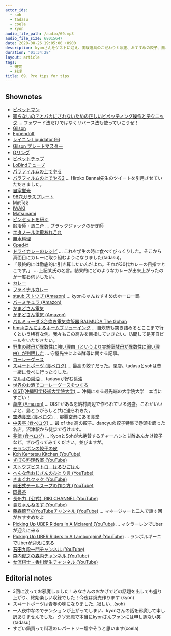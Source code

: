 ```yaml
---
actor_ids:
  - soh
  - tadasu
  - coela
  - kyon
audio_file_path: /audio/69.mp3
audio_file_size: 68015647
date: 2020-08-26 19:05:00 +0900
description: kyonさんをゲストに迎え、実験道具のこだわりと誤差、おすすめの餃子、無水料理や料理の楽しみなどについて話しました。
duration: "01:34:28"
layout: article
tags:
  - 研究
  - 料理
title: 69. Pro tips for tips
---
```


## Shownotes
- [ピペットマン](https://www.technosaurus.co.jp/categories/view/86)
- [知らないの？とバカにされないための正しいピペッティング操作とテクニック](https://www.thermofisher.com/blog/learning-at-the-bench/pipetting-guide2/) ... フォワード法だけではなくリバース法も使っていこうぜ！
- [Gilson](https://www.gilson.com/default/shop-products/pipettes/pipettes-overview.html)
- [Eppendolf](https://www.eppendorf.com/US-en/)
- [レイニン Liquidator 96](https://www.mt.com/jp/ja/home/products/pipettes/high-throughput-platforms/liquidator-96-pipetting.html)
- [Gilson プレートマスター](https://www.technosaurus.co.jp/categories/view/736)
- [Oリング](https://ja.wikipedia.org/wiki/O%E3%83%AA%E3%83%B3%E3%82%B0)
- [ピペットチップ](https://axel.as-1.co.jp/asone/s/A0070200/)
- [LoBindチューブ](https://online-shop.eppendorf.jp/JP-ja/Laboratory-Consumables-44512/Tubes-44515/Protein-LoBind-Tubes-PF-56251.html)
- [パラフィルムの上でやる](https://twitter.com/researchat_fm/status/1246939090395824129)
- [パラフィルムの上でやる2](https://twitter.com/hiroko_bannai/status/1246997750073290754) ... Hiroko Bannai先生のツイートを引用させていただきました。
- [自家蛍光](http://pdbu-support.bio-rad.co.jp/fcguide/0502.html)
- [96穴ガラスプレート](https://www.nikkei-pro.co.jp/news/detail/glass_micro_plate_001.htm)
- [MatTek](https://www.mattek.com/products/glass-bottom-dishes/)
- [IWAKI](http://iwaki.atgc.co.jp/div/catalog159/ga3186/a5/p1.html)
- [Matsunami](https://www.matsunami-usa.com/product/glass-bottom-dishes/)
- [ピンセットを研ぐ](https://togetter.com/li/932499)
- 鍛冶師・憑二斉 ... ブラックジャックの研ぎ師
- [エタノール沈殿あれこれ](https://www.sbj.or.jp/wp-content/uploads/file/sbj/8905/8905_yomoyama-1.pdf)
- [無水料理](https://kinarino.jp/cat4-%E3%82%B0%E3%83%AB%E3%83%A1/36935-%E3%80%8E%E7%84%A1%E6%B0%B4%E8%AA%BF%E7%90%86%E3%80%8F%E3%81%AE%E3%81%84%E3%81%84%E3%81%A8%E3%81%93%E3%82%8D%E3%81%A3%E3%81%A6%EF%BC%9F%E3%80%8C%E3%81%8A%E3%81%84%E3%81%97%E3%81%84%E3%83%AC%E3%82%B7%E3%83%94%E3%80%8D%E3%81%A8%E3%80%8C%E3%81%8A%E3%81%99%E3%81%99%E3%82%81%E3%81%AE%E7%84%A1%E6%B0%B4%E9%8D%8B%E3%80%8D%E3%82%92%E3%81%94%E7%B4%B9%E4%BB%8B)
- [Cpad社](https://cookpad.com/)
- [ドライカレーのレシピ](http://katsuma.hatenablog.com/entry/2012/03/05/195824) ... これを学生の時に食べてびっくりした。そこから真面目にカレーに取り組むようになりました(tadasu)。
- 「最終的には徹底的に引き算したいんだよね。それが30代カレーの目指すとこです。」 ... 上記某氏の名言。結果的にどのようなカレーが出来上がったのか一度お伺いしたい。
- [カレー](http://web.archive.org/web/20100328012844/http://oixi.jp/happy/archive/11)
- [ファイナルカレー](https://cakes.mu/series/3733)
- [staub ストウブ (Amazon)](https://www.amazon.co.jp/dp/B000BPLCPG/?tag=researchatf04-22) ... kyonちゃんおすすめのホーロー鍋
- [バーミキュラ (Amazon)](https://www.amazon.co.jp/dp/B011B8HL8I/?tag=researchatf04-22)
- [かまどさん電気](https://www.siroca.co.jp/kamadosandenki/)
- [かまどさん電気 (Amazon)](https://www.amazon.co.jp/dp/B07B3JSM46/?tag=researchatf04-22)
- [バルミューダ 3合炊き電気炊飯器 BALMUDA The Gohan](https://www.amazon.co.jp/dp/B01NBX0HC7?tag=researchatf04-22/)
- [hmskさんによるホームブリューイング](https://twitter.com/i/events/1274210423047258112) ... 自炊勢も突き詰めるとここまで行くという稀有な例。我々もこの高みを目指していきたい。訪問して是非自ビールをいただきたい。
- [野生の酵母が異数性に強い理由（というより実験室酵母が異数性に弱い理由）が判明した](https://tenure5.vbl.okayama-u.ac.jp/HM_blog/?p=3932) ... 守屋先生による酵母に関する記事。
- [コーレーグース](https://ja.wikipedia.org/wiki/%E3%82%B3%E3%83%BC%E3%83%AC%E3%83%BC%E3%82%B0%E3%82%B9)
- [スヰートポーヅ (食べログ)](https://tabelog.com/tokyo/A1310/A131003/13000637/) ... 最高の餃子だった。閉店。tadasuとsohは昔一緒に食べに行ったりした。
- [マルオの醤油](https://www.amazon.co.jp/dp/B00BF59JFQ/?tag=researchatf04-22/) ... tadasuが好む醤油
- [世界のお酒でコーレーグースをつくる](https://www.dee-okinawa.com/topics/2010/12/ko-re-gusu.html)
- [OIST(沖縄科学技術大学院大学)](https://www.oist.jp/) ...  沖縄にある最先端の大学院大学　本当にすごい！
- [萬座 (Amazon)](https://www.amazon.co.jp/dp/B0053BG9ZQ/?tag=researchatf04-22/) ... OISTがある恩納村周辺で作られている泡盛。これがいいよと、島とうがらしと共に送られきた。
- [空港食堂 (食べログ)](https://tabelog.com/okinawa/A4701/A470103/47000364/) ... 那覇空港にある食堂
- [中央亭 (食べログ)](https://tabelog.com/shizuoka/A2205/A220501/22003420/) ... 最 of the 高の餃子。dancyuの餃子特集で巻頭を飾った名店。沼津駅から徒歩で行けます。
- [兆徳 (食べログ)](https://tabelog.com/tokyo/A1323/A132301/13051394/) ... KyonとSohが大絶賛するチャーハンと甘酢あんかけ餃子など。ぜひ行ってみてください。並びますが。
- [モランボンの餃子の皮](http://www.moranbong.co.jp/product/t_chinese/)
- [Koh Kentetsu Kitchen (YouTube)](https://www.youtube.com/channel/UC3p5OTQsMEnmZktWUkw_Y0A)
- [ずぼら料理教室 (YouTube)](https://www.youtube.com/channel/UCmB6D1avvT8ZziWqvnyMxEQ)
- [ストウブビストロ　はるひごはん](http://haruhigohan.com/)
- [へんな魚おじさんのひとり言 (YouTube)](https://www.youtube.com/channel/UCVGyr3a4vK39eQVxWoq70fg)
- [きまぐれクック (YouTube)](https://www.youtube.com/channel/UCaak9sggUeIBPOd8iK_BXcQ)
- [前田式テールスープの作り方 (YouTube)](https://www.youtube.com/watch?v=p0f8BVqhAJs)
- [肉骨茶](https://ja.wikipedia.org/wiki/%E8%82%89%E9%AA%A8%E8%8C%B6)
- [長州力【公式】RIKI CHANNEL (YouTube)](https://www.youtube.com/channel/UCcjEXmMRb28ehKVy6viJLNA)
- [貴ちゃんねるず (YouTube)](https://www.youtube.com/channel/UCbXUEjBdbrn4BEbLSKJuSpw)
- [藤森慎吾のYouTubeチャンネル (YouTube)](https://www.youtube.com/channel/UC25Ah0_XF2lOUwWV9VSfl2g) ... マネージャーと二人で話す回がおすすめだよ
- [Picking Up UBER Riders In A Mclaren! (YouTube)](https://www.youtube.com/watch?v=6pdFJKZZT7M) ... マクラーレンでUberが迎えに来る
- [Picking Up UBER Riders In A Lamborghini! (YouTube)](https://www.youtube.com/watch?v=sOpRXbwFry4) ... ランボルギーニでUberが迎えに来る
- [石田九段一門チャンネル (YouTube)](https://www.youtube.com/channel/UCMNpR4Sv4ZudD3tBjDUUiQQ)
- [森内俊之の森内チャンネル (YouTube)](https://www.youtube.com/channel/UCAwDrM75UAddwluabae4A6g)
- [女流棋士・香川愛生チャンネル (YouTube)](https://www.youtube.com/channel/UCDsB5oS-K8To0NAz4iWVNKQ)

## Editorial notes
- 3回に渡ってお邪魔しました！みなさんのおかげでどの話題を出しても盛り上がり、終始楽しい収録でした！今夜は焼売作ります (kyon)
- スヰートポーヅは青春の味になりました...寂しい...(soh)
- 一人夜中なのでテンションが上がってしまい、kyonさんの話を邪魔して申し訳ありませんでした。クソ邪魔で本当にkyonさんファンには申し訳ない笑 (tadasu)
- すごい鍋買って料理のレパートリー増やそうと思います(coela)
